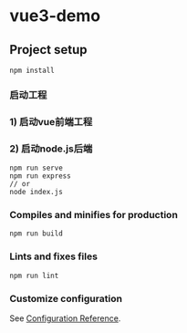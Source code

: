 # vue3-demo

## Project setup
```
npm install
```

### 启动工程
### 1) 启动vue前端工程
### 2) 启动node.js后端
```
npm run serve
npm run express
// or
node index.js
```

### Compiles and minifies for production
```
npm run build
```

### Lints and fixes files
```
npm run lint
```

### Customize configuration
See [Configuration Reference](https://cli.vuejs.org/config/).

